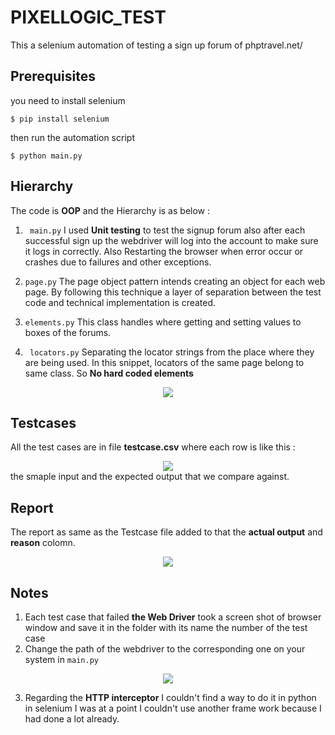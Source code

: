 # PIXELLOGIC_TEST
This a selenium automation of testing a sign up forum of phptravel.net/

## Prerequisites 
you need to install selenium

```
$ pip install selenium
```
then run the automation script

```
$ python main.py
```
## Hierarchy 
The code is **OOP** and the Hierarchy is as below :
1) ``` main.py``` 
I used **Unit testing** to test the signup forum also after each successful sign up the webdriver will log into the account to make sure it logs in correctly. 
Also Restarting the browser when error occur or crashes due to failures and other exceptions.

2) ``` page.py ```
The page object pattern intends creating an object for each web page. By following this technique a layer of separation between the test code and technical implementation is created.

3) ``` elements.py ```
This class handles where getting and setting values to boxes of the forums.

4) ``` locators.py```
Separating the locator strings from the place where they are being used. In this snippet, locators of the same page belong to same class. So **No hard coded elements**
<div align="center">
  <img src="https://i.imgur.com/BQ1gW0J.png">
</div>

## Testcases 
All the test cases are in file **testcase.csv**
where each row is like this :
<div align="center">
  <img src="https://i.imgur.com/f3fEolz.png">
</div>
the smaple input and the expected output that we compare against.

## Report
The report as same as the Testcase file added to that the **actual output** and **reason** colomn.
<div align="center">
  <img src="https://i.imgur.com/YaUOHFI.png">
</div>


## Notes
1) Each test case that failed **the Web Driver** took a screen shot of browser window and save it in the folder with its name the number of the test case
2) Change the path of the webdriver to the corresponding one on your system in ``` main.py ``` 
<div align="center">
  <img src="https://i.imgur.com/o6Stc4j.png">
</div>

3) Regarding the **HTTP interceptor** I couldn't find a way to do it in python in selenium I was at a point I couldn't use another frame work because I had done a lot already.
